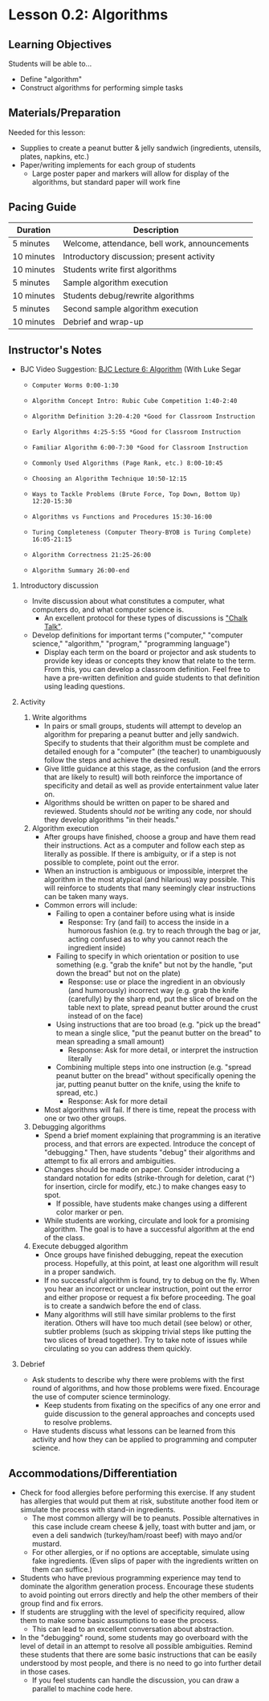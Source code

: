 <!--- REVISED -->
# Lesson 0.2: Algorithms

## Learning Objectives

Students will be able to...

-   Define "algorithm"
-   Construct algorithms for performing simple tasks

## Materials/Preparation

Needed for this lesson:

-   Supplies to create a peanut butter & jelly sandwich (ingredients, utensils, plates, napkins, etc.)
-   Paper/writing implements for each group of students
    -   Large poster paper and markers will allow for display of the algorithms, but standard paper will work fine

## Pacing Guide

| Duration   | Description                                   |
| ---------- | --------------------------------------------- |
| 5 minutes  | Welcome, attendance, bell work, announcements |
| 10 minutes | Introductory discussion; present activity     |
| 10 minutes | Students write first algorithms               |
| 5 minutes  | Sample algorithm execution                    |
| 10 minutes | Students debug/rewrite algorithms             |
| 5 minutes  | Second sample algorithm execution             |
| 10 minutes | Debrief and wrap-up                           |

## Instructor's Notes

*  BJC Video Suggestion: [BJC Lecture 6: Algorithm](https://www.youtube.com/watch?v=3tvbqdLjjSU) (With Luke Segar
    -     Computer Worms 0:00-1:30
    -     Algorithm Concept Intro: Rubic Cube Competition 1:40-2:40
    -     Algorithm Definition 3:20-4:20 *Good for Classroom Instruction
    -     Early Algorithms 4:25-5:55 *Good for Classroom Instruction
    -     Familiar Algorithm 6:00-7:30 *Good for Classroom Instruction
    -     Commonly Used Algorithms (Page Rank, etc.) 8:00-10:45
    -     Choosing an Algorithm Technique 10:50-12:15
    -     Ways to Tackle Problems (Brute Force, Top Down, Bottom Up) 12:20-15:30
    -     Algorithms vs Functions and Procedures 15:30-16:00
    -     Turing Completeness (Computer Theory-BYOB is Turing Complete) 16:05-21:15
    -     Algorithm Correctness 21:25-26:00
    -     Algorithm Summary 26:00-end
    
    
1.  Introductory discussion

    -   Invite discussion about what constitutes a computer, what computers do, and what computer science is.
        -   An excellent protocol for these types of discussions is ["Chalk Talk"](http://www.nsrfharmony.org/system/files/protocols/chalk_talk_0.pdf).
    -   Develop definitions for important terms ("computer," "computer science," "algorithm," "program,"  "programming language")
        -   Display each term on the board or projector and ask students to provide key ideas or concepts they know that relate to the term. From this, you can develop a classroom definition. Feel free to have a pre-written definition and guide students to that definition using leading questions.

2.  Activity

    1.  Write algorithms
        -   In pairs or small groups, students will attempt to develop an algorithm for preparing a peanut butter and jelly sandwich. Specify to students that their algorithm must be complete and detailed enough for a "computer" (the teacher) to unambiguously follow the steps and achieve the desired result.
        -   Give little guidance at this stage, as the confusion (and the errors that are likely to result) will both reinforce the importance of specificity and detail as well as provide entertainment value later on.
        -   Algorithms should be written on paper to be shared and reviewed.  Students should _not_ be writing any code, nor should they develop algorithms "in their heads."
    2.  Algorithm execution
        -   After groups have finished, choose a group and have them read their instructions.  Act as a computer and follow each step as literally as possible. If there is ambiguity, or if a step is not possible to complete, point out the error.
        -   When an instruction is ambiguous or impossible, interpret the algorithm in the most atypical (and hilarious) way possible.  This will reinforce to students that many seemingly clear instructions can be taken many ways.
        -   Common errors will include:
            -   Failing to open a container before using what is inside
                -   Response: Try (and fail) to access the inside in a humorous fashion (e.g. try to reach through the bag or jar, acting confused as to why you cannot reach the ingredient inside)
            -   Failing to specify in which orientation or position to use something (e.g. "grab the knife" but not by the handle, "put down the bread" but not on the plate)
                -   Response: use or place the ingredient in an obviously (and humorously) incorrect way (e.g. grab the knife (carefully) by the sharp end, put the slice of bread on the table next to plate, spread peanut butter around the crust instead of on the face)
            -   Using instructions that are too broad (e.g. "pick up the bread" to mean a single slice, "put the peanut butter on the bread" to mean spreading a small amount)
                -   Response: Ask for more detail, or interpret the instruction literally
            -   Combining multiple steps into one instruction (e.g. "spread peanut butter on the bread" without specifically opening the jar, putting peanut butter on the knife, using the knife to spread, etc.)
                -   Response: Ask for more detail
        -   Most algorithms will fail.  If there is time, repeat the process with one or two other groups.
    3.  Debugging algorithms
        -   Spend a brief moment explaining that programming is an iterative process, and that errors are expected.  Introduce the concept of "debugging."  Then, have students "debug" their algorithms and attempt to fix all errors and ambiguities.
        -   Changes should be made on paper.  Consider introducing a standard notation for edits (strike-through for deletion, carat (^) for insertion, circle for modify, etc.) to make changes easy to spot.
            -   If possible, have students make changes using a different color marker or pen.
        -   While students are working, circulate and look for a promising algorithm.  The goal is to have a successful algorithm at the end of the class.
    4.  Execute debugged algorithm
        -   Once groups have finished debugging, repeat the execution process.  Hopefully, at this point, at least one algorithm will result in a proper sandwich.  
        -   If no successful algorithm is found, try to debug on the fly. When you hear an incorrect or unclear instruction, point out the error and either propose or request a fix before proceeding.  The goal is to create a sandwich before the end of class.
        -   Many algorithms will still have similar problems to the first iteration.  Others will have too much detail (see below) or other, subtler problems (such as skipping trivial steps like putting the two slices of bread together). Try to take note of issues while circulating so you can address them quickly.

3.  Debrief
    -   Ask students to describe why there were problems with the first round of algorithms, and how those problems were fixed. Encourage the use of computer science terminology.
        -   Keep students from fixating on the specifics of any one error and guide discussion to the general approaches and concepts used to resolve problems.
    -   Have students discuss what lessons can be learned from this activity and how they can be applied to programming and computer science.

## Accommodations/Differentiation

-   Check for food allergies before performing this exercise.  If any student has allergies that would put them at risk, substitute another food item or simulate the process with stand-in ingredients. 
    -   The most common allergy will be to peanuts. Possible alternatives in this case include cream cheese & jelly, toast with butter and jam, or even a deli sandwich (turkey/ham/roast beef) with mayo and/or mustard.
    -   For other allergies, or if no options are acceptable, simulate using fake ingredients.  (Even slips of paper with the ingredients written on them can suffice.)
-   Students who have previous programming experience may tend to dominate the algorithm generation process.  Encourage these students to avoid pointing out errors directly and help the other members of their group find and fix errors.
-   If students are struggling with the level of specificity required, allow them to make some basic assumptions to ease the process.
    -   This can lead to an excellent conversation about abstraction.
-   In the "debugging" round, some students may go overboard with the level of detail in an attempt to resolve all possible ambiguities.  Remind these students that there are some basic instructions that can be easily understood by most people, and there is no need to go into further detail in those cases.
    -   If you feel students can handle the discussion, you can draw a parallel to machine code here.
